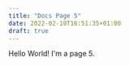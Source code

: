 ```yaml
---
title: "Docs Page 5"
date: 2022-02-10T16:51:35+01:00
draft: true
---
```


Hello World! I'm a page 5.
